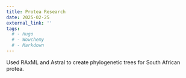 ```yaml
---
title: Protea Research
date: 2025-02-25
external_link: ''
tags:
  # - Hugo
  # - Wowchemy
  # - Markdown
---
```


Used RAxML and Astral to create phylogenetic trees for South African protea.

<!--more-->

